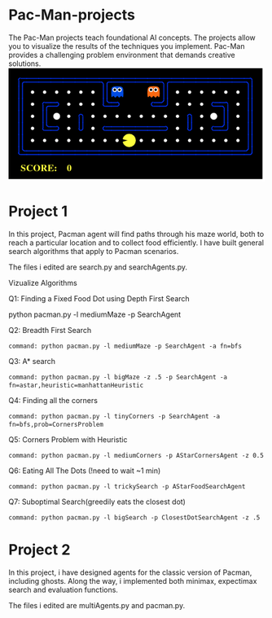 # Pac-Man-projects
The Pac-Man projects teach foundational AI concepts. The projects allow you to visualize the results of the techniques you implement. Pac-Man provides a challenging problem environment that demands creative solutions.
![Alt text](pacman_game.gif)

# Project 1
In this project, Pacman agent will find paths through his maze world, both to reach a particular location and to collect food efficiently.
I have built general search algorithms that apply to Pacman scenarios.


The files i edited are search.py and searchAgents.py.

Vizualize Algorithms

Q1: Finding a Fixed Food Dot using Depth First Search

python pacman.py -l mediumMaze -p SearchAgent
    
Q2: Breadth First Search

    command: python pacman.py -l mediumMaze -p SearchAgent -a fn=bfs
    
Q3: A* search

    command: python pacman.py -l bigMaze -z .5 -p SearchAgent -a fn=astar,heuristic=manhattanHeuristic
    
Q4: Finding all the corners

    command: python pacman.py -l tinyCorners -p SearchAgent -a fn=bfs,prob=CornersProblem
    
Q5: Corners Problem with Heuristic

    command: python pacman.py -l mediumCorners -p AStarCornersAgent -z 0.5
    
Q6: Eating All The Dots (!need to wait ~1 min)

    command: python pacman.py -l trickySearch -p AStarFoodSearchAgent
    
Q7: Suboptimal Search(greedily eats the closest dot)

    command: python pacman.py -l bigSearch -p ClosestDotSearchAgent -z .5

# Project 2
In this project, i have designed agents for the classic version of Pacman, including ghosts.
Along the way, i implemented both minimax, expectimax search and evaluation functions.


The files i edited are multiAgents.py and pacman.py.
